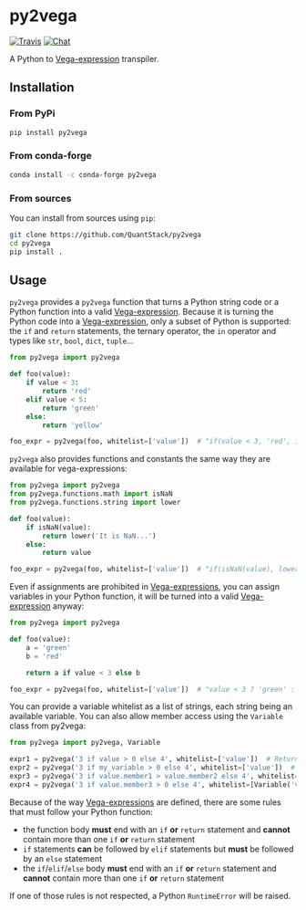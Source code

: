 # py2vega


[![Travis](https://travis-ci.org/QuantStack/py2vega.svg?branch=master)](https://travis-ci.org/QuantStack/py2vega)
[![Chat](https://badges.gitter.im/Join%20Chat.svg)](https://gitter.im/QuantStack/Lobby)

A Python to [Vega-expression](https://vega.github.io/vega/docs/expressions/) transpiler.

## Installation

### From PyPi

```bash
pip install py2vega
```

### From conda-forge

```bash
conda install -c conda-forge py2vega
```

### From sources

You can install from sources using `pip`:

```bash
git clone https://github.com/QuantStack/py2vega
cd py2vega
pip install .
```


## Usage

`py2vega` provides a `py2vega` function that turns a Python string code or a Python function into a valid [Vega-expression](https://vega.github.io/vega/docs/expressions/). Because it is turning the Python code into a [Vega-expression](https://vega.github.io/vega/docs/expressions/), only a subset of Python is supported: the `if` and `return` statements, the ternary operator, the `in` operator and types like `str`, `bool`, `dict`, `tuple`...

```Python
from py2vega import py2vega

def foo(value):
    if value < 3:
        return 'red'
    elif value < 5:
        return 'green'
    else:
        return 'yellow'

foo_expr = py2vega(foo, whitelist=['value'])  # "if(value < 3, 'red', if(value < 5, 'green', 'yellow'))"
```

`py2vega` also provides functions and constants the same way they are available for vega-expressions:

```Python
from py2vega import py2vega
from py2vega.functions.math import isNaN
from py2vega.functions.string import lower

def foo(value):
    if isNaN(value):
        return lower('It is NaN...')
    else:
        return value

foo_expr = py2vega(foo, whitelist=['value'])  # "if(isNaN(value), lower('It is NaN...'), value)"
```

Even if assignments are prohibited in [Vega-expressions](https://vega.github.io/vega/docs/expressions/), you can assign variables in your Python function, it will be turned into a valid [Vega-expression](https://vega.github.io/vega/docs/expressions/) anyway:

```Python
from py2vega import py2vega

def foo(value):
    a = 'green'
    b = 'red'

    return a if value < 3 else b

foo_expr = py2vega(foo, whitelist=['value'])  # "value < 3 ? 'green' : 'red'"
```

You can provide a variable whitelist as a list of strings, each string being an available variable. You can also allow member access using the `Variable` class from py2vega:

```Python
from py2vega import py2vega, Variable

expr1 = py2vega('3 if value > 0 else 4', whitelist=['value'])  # Returns "value > 0 ? 3 : 4"
expr2 = py2vega('3 if my_variable > 0 else 4', whitelist=['value'])  # Raises a SyntaxError, `my_variable` is not whitelisted
expr3 = py2vega('3 if value.member1 > value.member2 else 4', whitelist=[Variable('value', ['member1', 'member2'])])  # Returns "value.member1 > value.member2 ? 3 : 4"
expr4 = py2vega('3 if value.member3 > 0 else 4', whitelist=[Variable('value', ['member1', 'member2'])])  # Raises a SyntaxError, `value.member3` is not whitelisted`
```


Because of the way [Vega-expressions](https://vega.github.io/vega/docs/expressions/) are defined, there are some rules that must follow your Python function:
- the function body __must__ end with an `if` __or__ `return` statement and __cannot__ contain more than one `if` __or__ `return` statement
- `if` statements __can__ be followed by `elif` statements but __must__ be followed by an `else` statement
- the `if`/`elif`/`else` body __must__ end with an `if` __or__ `return` statement and __cannot__ contain more than one `if` __or__ `return` statement

If one of those rules is not respected, a Python `RuntimeError` will be raised.
